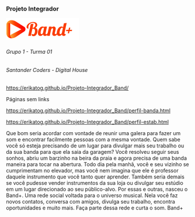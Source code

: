 ### Projeto Integrador

![GitHub Home](/img/logo_200x60.png)

###### Grupo 1 - Turma 01
###### Santander Coders - Digital House

 https://erikatog.github.io/Projeto-Integrador_Band/
 
 Páginas sem links 
 
 https://erikatog.github.io/Projeto-Integrador_Band/perfil-banda.html
 
 https://erikatog.github.io/Projeto-Integrador_Band/perfil-estab.html
 
Que bom seria acordar com vontade de reunir uma galera para fazer um som e encontrar facilmente pessoas com a mesma vontade.
Quem sabe você só esteja precisando de um lugar para divulgar mais seu trabalho ou da sua banda para que ela saia da garagem?
Você resolveu seguir seus sonhos, abriu um barzinho na beira da praia e agora precisa de uma banda maneira para tocar na abertura. 
Todo dia pela manhã, você e seu vizinho se cumprimentam no elevador, mas você nem imagina que ele é professor daquele instrumento que você tanto quer aprender.
Também seria demais se você pudesse vender instrumentos da sua loja ou divulgar seu estúdio em um lugar direcionado ao seu público-alvo.
Por essas e outras, nasceu o Band+. Uma rede social voltada para o universo musical. 
Nela você faz novos contatos, conversa com amigos, divulga seu trabalho, encontra oportunidades e muito mais. 
Faça parte dessa rede e curta o som. 
Band+


